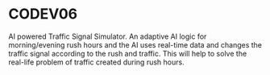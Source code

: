 # CODEV06
AI powered Traffic Signal Simulator. An adaptive AI logic for morning/evening rush hours and the AI uses real-time data and changes the traffic signal according to the rush and traffic. This will help to solve the real-life problem of traffic created during rush hours.
